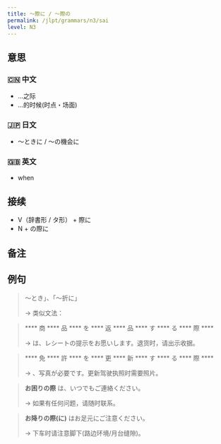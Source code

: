 ```yaml
---
title: 〜際に / 〜際の
permalink: /jlpt/grammars/n3/sai
level: N3
---
```


## 意思

### 🇨🇳 中文

- ...之际
- …的时候(时点・场面)

### 🇯🇵 日文

- 〜ときに / 〜の機会に

### 🇬🇧 英文

- when

## 接续

- V（辞書形 / タ形） + 際に
- N + の際に

## 备注


## 例句

> 〜とき」、「〜折に」
>
> → 类似文法：

> **** 商 **** 品 **** を **** 返 **** 品 **** す **** る **** 際 ****
>
> → は、レシートの提示をお愿いします。退货时，请出示收据。

> **** 免 **** 許 **** を **** 更 **** 新 **** す **** る **** 際 ****
>
> → 、写真が必要です。更新驾驶执照时需要照片。

> **お困りの際** は、いつでもご連絡ください。
>
> → 如果有任何问题，请随时联系。

> **お降りの際(に)** はお足元にご注意ください。
>
> → 下车时请注意脚下(路边环境/月台缝隙)。

